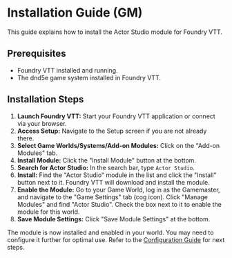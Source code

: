 # Installation Guide (GM)

This guide explains how to install the Actor Studio module for Foundry VTT.

## Prerequisites

- Foundry VTT installed and running.
- The dnd5e game system installed in Foundry VTT.

## Installation Steps

1.  **Launch Foundry VTT:** Start your Foundry VTT application or connect via your browser.
2.  **Access Setup:** Navigate to the Setup screen if you are not already there.
3.  **Select Game Worlds/Systems/Add-on Modules:** Click on the "Add-on Modules" tab.
4.  **Install Module:** Click the "Install Module" button at the bottom.
5.  **Search for Actor Studio:** In the search bar, type `Actor Studio`.
6.  **Install:** Find the "Actor Studio" module in the list and click the "Install" button next to it. Foundry VTT will download and install the module.
7.  **Enable the Module:** Go to your Game World, log in as the Gamemaster, and navigate to the "Game Settings" tab (cog icon). Click "Manage Modules" and find "Actor Studio". Check the box next to it to enable the module for this world.
8.  **Save Module Settings:** Click "Save Module Settings" at the bottom.

The module is now installed and enabled in your world. You may need to configure it further for optimal use. Refer to the [Configuration Guide](configuration.md) for next steps.

